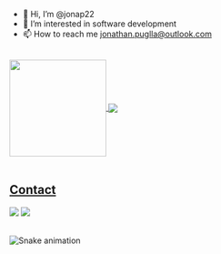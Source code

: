 - 👋 Hi, I’m @jonap22
- 👀 I’m interested in software development
- 📫 How to reach me jonathan.puglla@outlook.com
</br>

<div>
  <a href="https://github.com/jonap22">
   <img align="center" height="170" src="https://github-readme-stats.vercel.app/api/top-langs/?username=jonap22&layout=compact&langs_count=16&theme=dracula"/>
  <img align="center" src="https://github-readme-stats.vercel.app/api?username=jonap22&show_icons=true&theme=dracula&include_all_commits=true&count_private=true&hide=issues"/>
</div>
  
</br>

## Contact 
<div> 
  <a href="https://www.linkedin.com/in/jonapuglla2000" target="_blank"><img src="https://img.shields.io/badge/-LinkedIn-%230077B5?style=for-the-badge&logo=linkedin&logoColor=white" target="_blank"></a> 
  <a href = "mailto: jonathanhugo2334@gmail.com"><img src="https://img.shields.io/badge/-Gmail-%23333?style=for-the-badge&logo=gmail&logoColor=white" target="_blank"></a>
 </br>
</br>
 
  ![Snake animation](https://github.com/jonap22/jonap22/blob/output/github-contribution-grid-snake.svg)
 
</div>
